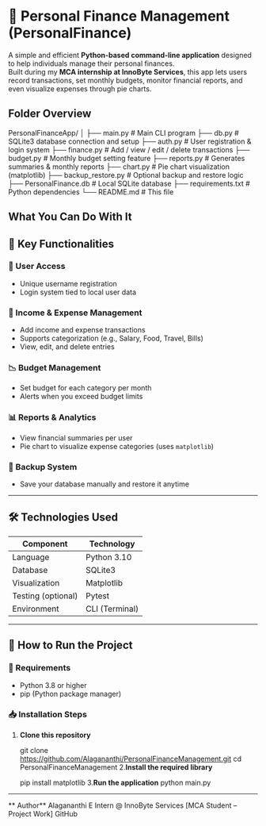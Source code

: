 # 💸 Personal Finance Management (PersonalFinance)

A simple and efficient **Python-based command-line application** designed to help individuals manage their personal finances.  
Built during my **MCA internship at InnoByte Services**, this app lets users record transactions, set monthly budgets, monitor financial reports, and even visualize expenses through pie charts.



## Folder Overview

PersonalFinanceApp/
│
├── main.py # Main CLI program
├── db.py # SQLite3 database connection and setup
├── auth.py # User registration & login system
├── finance.py # Add / view / edit / delete transactions
├── budget.py # Monthly budget setting feature
├── reports.py # Generates summaries & monthly reports
├── chart.py # Pie chart visualization (matplotlib)
├── backup_restore.py # Optional backup and restore logic
├── PersonalFinance.db # Local SQLite database
├── requirements.txt # Python dependencies
└── README.md # This file
##  What You Can Do With It


## 🚀 Key Functionalities

### 🔐 User Access
- Unique username registration
- Login system tied to local user data

### 💼 Income & Expense Management
- Add income and expense transactions
- Supports categorization (e.g., Salary, Food, Travel, Bills)
- View, edit, and delete entries

### 📉 Budget Management
- Set budget for each category per month
- Alerts when you exceed budget limits

### 📊 Reports & Analytics
- View financial summaries per user
- Pie chart to visualize expense categories (uses `matplotlib`)

### 💾 Backup System
- Save your database manually and restore it anytime

---

## 🛠 Technologies Used

| Component        | Technology       |
|------------------|------------------|
| Language         | Python 3.10       |
| Database         | SQLite3           |
| Visualization    | Matplotlib        |
| Testing (optional) | Pytest          |
| Environment      | CLI (Terminal)    |

---

## 🧪 How to Run the Project

### 🔧 Requirements

- Python 3.8 or higher
- pip (Python package manager)

### 📥 Installation Steps

1. **Clone this repository**
  
   git clone  https://github.com/Alagananthi/PersonalFinanceManagement.git
   cd PersonalFinanceManagement
2.**Install the required library**
   
    pip install matplotlib
3.**Run the application**
   python main.py

---
** Author**
Alagananthi E
Intern @ InnoByte Services
[MCA Student – Project Work]
GitHub
